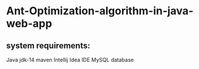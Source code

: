 # Ant-Optimization-algorithm-in-java-web-app

## system requirements:
Java jdk-14
maven
Intellij Idea IDE
MySQL database
